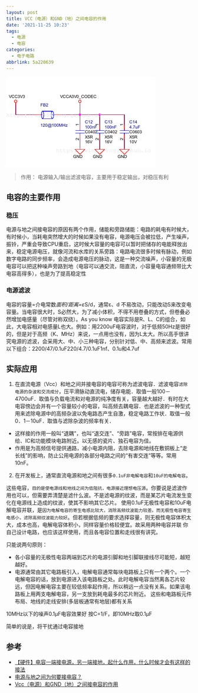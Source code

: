 ```yaml
---
layout: post
title: VCC（电源）和GND（地）之间电容的作用
date: '2021-11-25 10:23'
tags:
  - 电源
  - 电容
categories:
  - 电子电路
abbrlink: 5a220639
---
```


![VCC_and_GND](/images/2021/11/vcc_and_gnd.png)

> 作用： 电源输入/输出滤波电容，主要用于稳定输出，对稳压有利

<!--more-->

## 电容的主要作用

### 稳压

电源与地之间接电容的原因有两个作用，储能和旁路储能：电路的耗电有时候大，有时候小，当耗电突然增大的时候如果没有电容，电源电压会被拉低，产生噪声，振铃，严重会导致CPU重启，这时候大容量的电容可以暂时把储存的电能释放出来，稳定电源电压，就像河流和水库的关系旁路：电路电流很多时候有脉动，例如数字电路的同步频率，会造成电源电压的脉动，这是一种交流噪声，小容量的无极电容可以把这种噪声旁路到地（电容可以通交流，阻直流，小容量电容通频带比大电容高得多），也是为了提高稳定性


### 电源滤波

电容的容量=介电常数*面积/距离=ε*S/d，通常ε、d 不易改动，只能改动S来改变电容量。当电容很大时，S必然大，为了减小体积，不得不用卷叠的方式，但卷叠必然增加电感量（尽管对称双绕）。As you know 电容实际是R、L、C的组合，如此，大电容相对电感量L也大。例如：用2200uF电容波时，对于低频50Hz是很好的，但是对于高频（K、MHz）来说，一点用也没有，因为L太大。所以高手很讲究电源的滤波，会采用大、中、小三种电容，分别针对低、中、高频来滤波。常用以下组合：2200/47/0.1uF220/4.7/0.1uF1nf、0.1u和4.7uf


## 实际应用

1. 在直流电源（Vcc）和地之间并接电容的电容可称为滤波电容．滤波电容`滤除电源的杂波和交流成分`，压平滑脉动直流电，储存电能．取值一般100－4700uF．取值与负载电流和对电源的纯净度有关，容量越大越好．有时在大电容傍边会并有一个容量较小的电容，叫高频去耦电容．也是滤波的一种型式用来滤除电源中的高频杂波以免电路态产生自激，稳定电路工作状．取值一般0．1－10uF．取值与滤除杂波的频率有关．

- 这样接的作用一般叫“退耦”，也叫“退交连”、“旁路”电容，常按排在电源供给、IC和功能模块电路附近。以无感的瓷片、独石电容为佳。
- 作用是为高频信号提供通路，减小电源内阻，去除电源和地线在敷铜板上“走长线”的影响，防止公用电源的各部分电路之间的“有害交连”等等。常用10nF。


2. 在开发板上，通常直流电源和地之间有很多`0.1uF非电解电容`和`10uF的电解电容`。

  这些电容，`目的是使电源线和地线之间为低阻抗，电源接近理想电压源`。你要说是滤波作用也可以，但需要弄清楚是滤什么波。不是滤电源的纹波，而是某芯片电流发生变化在电源线上造成的纹波，使其不影响其它芯片。
  使用0.1uF无极性电容和10uF电解电容并联，是`因为电解电容的寄生电感比较大，消除高频纹波能力较差。而无极性电容寄生电感小，滤除高频纹波能力较好`。但若根据低频的要求选择容量，则无极性电容体积太大，成本也高，电解电容体积小，同样容量价格较便宜。故采用两种电容并联
  你自己设计电路，也应该这样使用，而且各电容位置和走线很有讲究。

只能说两句原则：
- 各小容量的无极性电容两端到芯片的电源引脚和地引脚联接线尽可能短，越短越好。
- 电源通常由其它电路板引入，电解电容通常每块电路板上只有一个两个。一个电解电容的话，放到电源进入该电路板之处。此时电解电容当然离各芯片较远，但因电解电容主要在较低频率起作用，所以稍远一点没有关系。如果该电路板上用两支电解电容，另一支放到耗电最多的芯片附近。
这些和电路板元件布局、地线的走线安排(多层板通常有地层)都有关系

10MHz以下的噪声0.1μF电容效果好
按C=1/F，即10MHz取0.1μF

简单的说是，将干扰通过电容接地

## 参考

- [【硬件】电容一端接电源，另一端接地，起什么作用，什么时候才会有这样的接法](https://blog.csdn.net/weixin_42425594/article/details/80650858)
- [电源与地之间为何要接电容？](https://www.21ic.com/app/eda/201809/798793.htm)
- [Vcc（电源）和GND（地）之间接电容的作用](https://blog.csdn.net/flying_man_/article/details/82557816)
